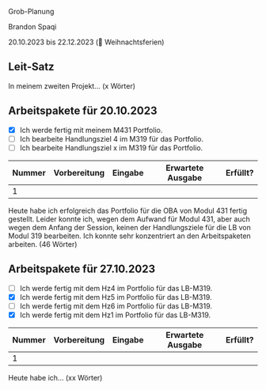 Grob-Planung

Brandon Spaqi

20.10.2023 bis 22.12.2023 (🎄 Weihnachtsferien)

## Leit-Satz

In meinem zweiten Projekt... (x Wörter)

## Arbeitspakete für 20.10.2023

- [x] Ich werde fertig mit meinem M431 Portfolio.
- [ ] Ich bearbeite Handlungsziel 4 im M319 für das Portfolio.
- [ ] Ich bearbeite Handlungsziel x im M319 für das Portfolio. 

| Nummer | Vorbereitung | Eingabe | Erwartete Ausgabe | Erfüllt? |
| --- | --- | --- | --- | --- |
| 1   |     |     |     |     |

Heute habe ich erfolgreich das Portfolio für die OBA von Modul 431 fertig gestellt. Leider konnte ich, wegen dem Aufwand für Modul 431, aber auch wegen dem Anfang der Session, 
keinen der Handlungsziele für die LB von Modul 319 bearbeiten. Ich konnte sehr konzentriert an den Arbeitspaketen arbeiten. (46 Wörter)

## Arbeitspakete für 27.10.2023

- [ ] Ich werde fertig mit dem Hz4 im Portfolio für das LB-M319.
- [x] Ich werde fertig mit dem Hz5 im Portfolio für das LB-M319.
- [ ] Ich werde fertig mit dem Hz6 im Portfolio für das LB-M319.
- [x] Ich werde fertig mit dem Hz1 im Portfolio für das LB-M319.

| Nummer | Vorbereitung | Eingabe | Erwartete Ausgabe | Erfüllt? |
| --- | --- | --- | --- | --- |
| 1   |     |     |     |     |

Heute habe ich... (xx Wörter)

